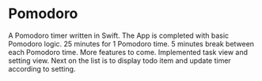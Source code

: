 # Pomodoro
A Pomodoro timer written in Swift.
The App is completed with basic Pomodoro logic.
25 minutes for 1 Pomodoro time.
5 minutes break between each Pomodoro time.
More features to come.
Implemented task view and setting view. Next on the list is to display todo item and update timer according to setting.
